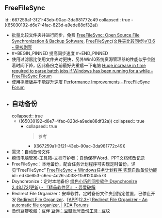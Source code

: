 ## FreeFileSync
id:: 667259a1-3f21-43eb-90ac-3da981772c49
collapsed:: true
	- ((65030192-d6e7-4fac-823d-a9ede88df32a))
- 批量比较文件夹并进行同步，免费 [FreeFileSync: Open Source File Synchronization & Backup Software](https://freefilesync.org/), [FreeFileSync(文件夹比较同步)v13.6 - 果核剥壳](https://www.ghxi.com/freefilesync.html)
- #+BEGIN_PINNED
  提高同步速度
  #+END_PINNED
- 使用过滤器比使用文件夹对更快，另外Win10系统资源管理器的性能似乎会随着时间下降，因此备份之前最好先重启一下电脑 [Huge increase in time required to parse batch jobs if Windows has been running for a while - FreeFileSync Forum](https://freefilesync.org/forum/viewtopic.php?t=9464&hilit=slow)
- 使用捐赠版并不能提升速度 [Performance Improvements - FreeFileSync Forum](https://freefilesync.org/forum/viewtopic.php?t=9528&hilit=slow)
- ## 自动备份
  collapsed:: true
	- ((65030192-d6e7-4fac-823d-a9ede88df32a))
	  collapsed:: true
		- collapsed:: true
		  >参考
			- ((667259a1-3f21-43eb-90ac-3da981772c49))
- 需求：自动备份文件
- 腾讯电脑管家-工具箱-文档守护者：自动保存Word、PPT文档修改记录
- FreeFileSync：本地备份，配合任务计划程序可实现定时备份，详见“FreeFileSync” [FreeFileSync + Windows任务计划程序 实现自动备份功能](http://www.kk0101.cn/articles/16.html/)
  id:: ed74e653-c6ec-4c26-a038-115812045573
- Dsynchronize：定时本地备份 [绿色小巧的同步软件 Dsynchronize 2.48.172(更新) - 『精品软件区』 - 吾爱破解](https://www.52pojie.cn/thread-1875231-1-1.html)
- Redirect File Organizer：安卓软件，定时备份文件夹到指定位置，已停止开发 [Redirect File Organizer](https://alternativeto.net/software/redirect-file-organizer/about/)、[[APP][2.3+] Redirect File Organizer - An automatic file organizer. | XDA Forums](https://forum.xda-developers.com/t/app-2-3-redirect-file-organizer-an-automatic-file-organizer.2563319/)
- 备份豆瓣收藏：豆伴 [豆伴：豆瓣账号备份工具 · 豆坟](https://blog.doufen.org/posts/tofu-user-guide/)